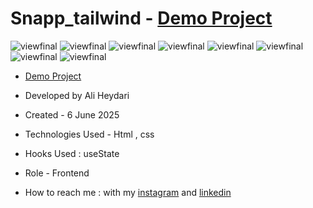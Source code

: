 # Snapp_tailwind - [Demo Project](https://aliheydarii.github.io/Snapp_tailwind/)

![viewfinal](https://github.com/user-attachments/assets/eaa274d4-98bd-4add-9251-188b1465222d)
![viewfinal](https://github.com/user-attachments/assets/7014c135-7622-44a7-9b84-0d007568f837)
![viewfinal](https://github.com/user-attachments/assets/7ea4fedd-9c3a-4b4a-8f56-3f4907910c0b)
![viewfinal](https://github.com/user-attachments/assets/710d0db7-5253-429c-8f52-4b0bbd6a0f19)
![viewfinal](https://github.com/user-attachments/assets/689ade6c-333a-481e-a1d5-95de00ac2d66)
![viewfinal](https://github.com/user-attachments/assets/af2e0037-e1eb-49e5-a8f1-51954c43caa9)
![viewfinal](https://github.com/user-attachments/assets/de631a9b-757e-4169-9e30-3c4a96203007)
![viewfinal](https://github.com/user-attachments/assets/2033fd2a-51b7-444d-8e5e-8712aafdcf22)

- [Demo Project](https://aliheydarii.github.io/Snapp_tailwind/)

- Developed by Ali Heydari

- Created - 6 June 2025

- Technologies Used - Html , css

- Hooks Used : useState 

- Role - Frontend

- How to reach me : with my [instagram](https://www.instagram.com/aliheydari.dev/) and [linkedin](https://www.linkedin.com/in/ali-heydari-3567b2191/)
